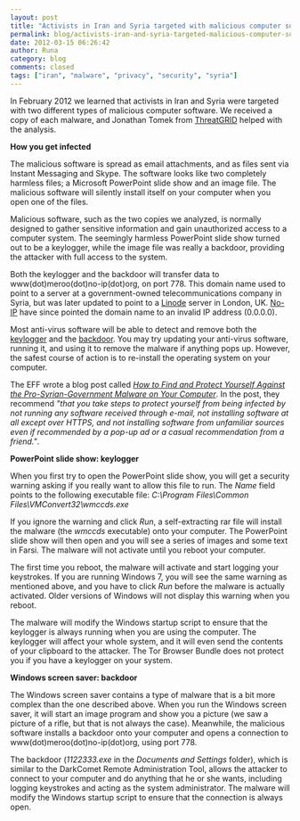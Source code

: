 ```yaml
---
layout: post
title: "Activists in Iran and Syria targeted with malicious computer software"
permalink: blog/activists-iran-and-syria-targeted-malicious-computer-software
date: 2012-03-15 06:26:42
author: Runa
category: blog
comments: closed
tags: ["iran", "malware", "privacy", "security", "syria"]
---
```


In February 2012 we learned that activists in Iran and Syria were targeted with two different types of malicious computer software. We received a copy of each malware, and Jonathan Tomek from [ThreatGRID](http://threatgrid.com/) helped with the analysis.

**How you get infected**

The malicious software is spread as email attachments, and as files sent via Instant Messaging and Skype. The software looks like two completely harmless files; a Microsoft PowerPoint slide show and an image file. The malicious software will silently install itself on your computer when you open one of the files.

Malicious software, such as the two copies we analyzed, is normally designed to gather sensitive information and gain unauthorized access to a computer system. The seemingly harmless PowerPoint slide show turned out to be a keylogger, while the image file was really a backdoor, providing the attacker with full access to the system.

Both the keylogger and the backdoor will transfer data to www(dot)meroo(dot)no-ip(dot)org, on port 778. This domain name used to point to a server at a government-owned telecommunications company in Syria, but was later updated to point to a [Linode](http://www.linode.com/) server in London, UK. [No-IP](http://www.no-ip.com/) have since pointed the domain name to an invalid IP address (0.0.0.0).

Most anti-virus software will be able to detect and remove both the [keylogger](https://www.virustotal.com/file/cef080a347339eb37e7efb33ed458044610946c5af404c5eae06309953111cf5/analysis/) and the [backdoor](https://www.virustotal.com/file/f64434efd243e1a099ed4dee008286caebfcf407b245f72c5ec59222995702f4/analysis/). You may try updating your anti-virus software, running it, and using it to remove the malware if anything pops up. However, the safest course of action is to re-install the operating system on your computer.

The EFF wrote a blog post called *[How to Find and Protect Yourself Against the Pro-Syrian-Government Malware on Your Computer](https://www.eff.org/deeplinks/2012/03/how-find-syrian-government-malware-your-computer-and-remove-it)*. In the post, they recommend *"that you take steps to protect yourself from being infected by not running any software received through e-mail, not installing software at all except over HTTPS, and not installing software from unfamiliar sources even if recommended by a pop-up ad or a casual recommendation from a friend."*.

**PowerPoint slide show: keylogger**

When you first try to open the PowerPoint slide show, you will get a security warning asking if you really want to allow this file to run. The *Name* field points to the following executable file: *C:\\Program Files\\Common Files\\VMConvert32\\wmccds.exe*

If you ignore the warning and click *Run*, a self-extracting rar file will install the malware (the *wmccds* executable) onto your computer. The PowerPoint slide show will then open and you will see a series of images and some text in Farsi. The malware will not activate until you reboot your computer.

The first time you reboot, the malware will activate and start logging your keystrokes. If you are running Windows 7, you will see the same warning as mentioned above, and you have to click *Run* before the malware is actually activated. Older versions of Windows will not display this warning when you reboot.

The malware will modify the Windows startup script to ensure that the keylogger is always running when you are using the computer. The keylogger will affect your whole system, and it will even send the contents of your clipboard to the attacker. The Tor Browser Bundle does not protect you if you have a keylogger on your system.

**Windows screen saver: backdoor**

The Windows screen saver contains a type of malware that is a bit more complex than the one described above. When you run the Windows screen saver, it will start an image program and show you a picture (we saw a picture of a rifle, but that is not always the case). Meanwhile, the malicious software installs a backdoor onto your computer and opens a connection to www(dot)meroo(dot)no-ip(dot)org, using port 778.

The backdoor (*1122333.exe* in the *Documents and Settings* folder), which is similar to the DarkComet Remote Administration Tool, allows the attacker to connect to your computer and do anything that he or she wants, including logging keystrokes and acting as the system administrator. The malware will modify the Windows startup script to ensure that the connection is always open.
